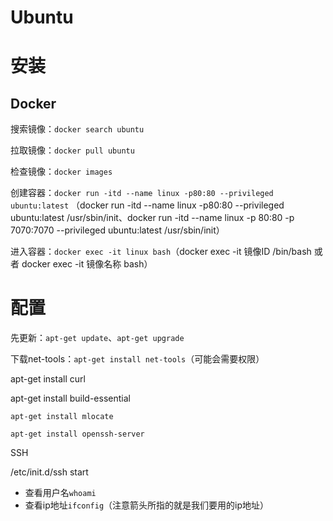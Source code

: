 # Ubuntu

# 安装

## Docker

搜索镜像：`docker search ubuntu`

拉取镜像：`docker pull ubuntu`

检查镜像：`docker images`

创建容器：`docker run -itd --name linux -p80:80 --privileged ubuntu:latest` （docker run -itd --name linux -p80:80 --privileged ubuntu:latest /usr/sbin/init、docker run -itd --name linux -p 80:80 -p 7070:7070 --privileged ubuntu:latest /usr/sbin/init）

进入容器：`docker exec -it linux bash`（docker exec -it 镜像ID /bin/bash 或者 docker exec -it 镜像名称 bash）

# 配置

先更新：`apt-get update`、`apt-get upgrade`

下载net-tools：`apt-get install net-tools`（可能会需要权限）

apt-get install curl

apt-get install build-essential

```other
apt-get install mlocate
```

```other
apt-get install openssh-server
```

SSH

/etc/init.d/ssh start

- 查看用户名`whoami`
- 查看ip地址`ifconfig`（注意箭头所指的就是我们要用的ip地址）


